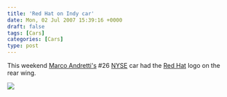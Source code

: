 ```yaml
---
title: 'Red Hat on Indy car'
date: Mon, 02 Jul 2007 15:39:16 +0000
draft: false
tags: [Cars]
categories: [Cars]
type: post
---
```


This weekend [Marco Andretti's](http://www.marcoandretti.com/07/race9.htm) #26 [NYSE](http://www.nyse.com/) car had the [Red Hat](http://www.redhat.com) logo on the rear wing.

![](http://www.marcoandretti.com/07/richmond/3DRG6690-2064.jpg)